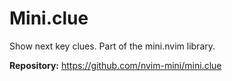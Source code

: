 # Mini.clue

Show next key clues. Part of the mini.nvim library.

**Repository:** <https://github.com/nvim-mini/mini.clue>
